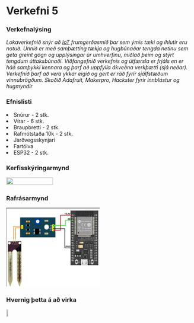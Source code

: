 <h1>Verkefni 5</h1>

<h3>Verkefnalýsing</h3>

_Lokaverkefnið snýr að [IoT](https://en.wikipedia.org/wiki/Internet_of_things) frumgerðasmíð þar sem ýmis tæki og íhlutir eru notuð. Unnið er með samþætting tækja og hugbúnaðar tengda netinu sem geta greint gögn og upplýsingar úr umhverfinu, miðlað þeim og stýrt tengdum úttaksbúnaði.
Viðfangefnið verkefnis og útfærsla er frjáls en er háð samþykki kennara og þarf að uppfylla ákveðna verkþætti (sjá neðar).
Verkefnið þarf að vera ykkar eigið og gert er ráð fyrir sjálfstæðum vinnubrögðum. Skoðið Adafruit, Makerpro, Hackster fyrir innblástur og hugmyndir_


<h3>Efnislisti</h3>

 <li>Snúrur - 2 stk.</li>
 <li>Vírar - 6 stk.</li>
 <li>Braupbretti - 2 stk.</li>
 <li>Rafmótstaða 10k - 2 stk.</li>
 <li>Jarðvegsskynjari</li>
 <li>Fartölva</li> 
 <li>ESP32 - 2 stk.</li>


 
<h3>Kerfisskýringarmynd</h3>
<img src="https://github.com/011000010110001001100/Verkefni-5/blob/main/Myndir/kerfisskýring.png" width="50%" height="50%">


<h3>Rafrásarmynd</h3>
<img src="https://github.com/011000010110001001100/Verkefni-5/blob/main/Myndir/rafras.png" width="50%" height="50%">

<h3>Hvernig þetta á að virka</h3>

[<img src="https://i.etsystatic.com/10919371/r/il/155a7d/1563938723/il_794xN.1563938723_1rmr.jpg" width="10%" height="10%">](https://www.youtube.com/watch?v=1wYAwtzNxJU&t=3s)


